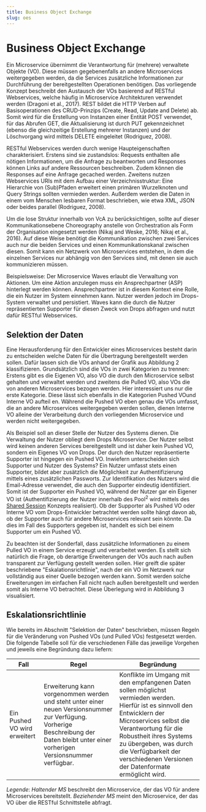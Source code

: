 ```yaml
---
title: Business Object Exchange
slug: oes
---
```

# Business Object Exchange
Ein Microservice übernimmt die Verantwortung für (mehrere) verwaltete Objekte (VO). Diese müssen gegebenenfalls an andere Microservices
weitergegeben werden, da die Services zusätzliche Informationen zur Durchführung der bereitgestellten Operationen benötigen. Das vorliegende Konzept
beschreibt den Austausch der VOs basierend auf RESTful Webservices, welche häufig in Microservice Architekturen verwendet werden (Dragoni et al.,
2017). REST bildet die HTTP Verben auf Basisoperationen des CRUD-Prinzips (Create, Read, Update and Delete) ab. Somit wird für die Erstellung von
Instanzen einer Entität POST verwendet, für das Abrufen GET, die Aktualisierung ist durch PUT gekennzeichnet (ebenso die gleichzeitige Erstellung
mehrerer Instanzen) und der Löschvorgang wird mittels DELETE eingeleitet (Rodriguez, 2008).

RESTful Webservices werden durch wenige Haupteigenschaften charakterisiert. Erstens sind sie zustandslos: Requests enthalten alle nötigen
Informationen, um die Anfrage zu beantworten und Responses können Links auf andere Ressourcen beschreiben. Zudem können die Responses auf eine
Anfrage gecached werden. Zweitens nutzen Webservices URIs mit dem Aufbau einer Verzeichnisstruktur: Eine Hierarchie von (Sub)Pfaden erweitert
einen primären Wurzelknoten und Query Strings sollten vermieden werden. Außerdem werden die Daten in einem vom Menschen lesbaren Format
beschrieben, wie etwa XML, JSON oder beides parallel (Rodriguez, 2008).

Um die lose Struktur innerhalb von VcA zu berücksichtigen, sollte auf dieser Kommunikationsebene Choreography anstelle von Orchestration als Form der
Organisation eingesetzt werden (Nikaj and Weske, 2016; Nikaj et al., 2016). Auf diese Weise benötigt die Kommunikation zwischen zwei Services auch
nur die beiden Services und einen Kommunikationskanal zwischen diesen. Somit kann ein Netzwerk von Microservices entstehen, in dem die einzelnen
Services nur abhängig von den Services sind, mit denen sie auch kommunizieren müssen.

Beispielsweise: Der Microservice Waves erlaubt die Verwaltung von Aktionen. Um eine Aktion anzulegen muss ein Ansprechpartner (ASP) hinterlegt
werden können. Ansprechpartner ist in diesem Kontext eine Rolle, die ein Nutzer im System einnehmen kann. Nutzer werden jedoch im Drops-System
verwaltet und persistiert. Waves kann die durch die Nutzer repräsentierten Supporter für diesen Zweck von Drops abfragen und nutzt dafür RESTful
Webservices.

## Selektion der Daten
Eine Herausforderung für den Entwickler eines Microservices besteht darin zu entscheiden welche Daten für die Übertragung bereitgestellt werden sollen.
Dafür lassen sich die VOs anhand der Grafik aus Abbildung 2 klassifizieren. Grundsätzlich sind die VOs in zwei Kategorien zu trennen: Erstens gibt es die
Eigenen VO, also VO die durch den Microservice selbst gehalten und verwaltet werden und zweitens die Pulled VO, also VOs die von anderen
Microservices bezogen werden. Hier interessiert uns nur die erste Kategorie. Diese lässt sich ebenfalls in die Kategorien Pushed VOund Interne VO aufteil
en. Während die Pushed VO eben genau die VOs umfasst, die an andere Microservices weitergegeben werden sollen, dienen Interne VO alleine der
Verarbeitung durch den vorliegenden Microservice und werden nicht weitergegeben.

Als Beispiel soll an dieser Stelle der Nutzer des Systems dienen. Die Verwaltung der Nutzer obliegt dem Drops Microservice. Der Nutzer selbst wird keinen
anderen Services bereitgestellt und ist daher kein Pushed VO, sondern ein Eigenes VO von Drops. Der durch den Nutzer repräsentierte Supporter ist
hingegen ein Pushed VO. Inwiefern unterscheiden sich Supporter und Nutzer des Systems? Ein Nutzer umfasst stets einen Supporter, bildet aber
zusätzlich die Möglichkeit zur Authentifizierung mittels eines zusätzlichen Passworts. Zur Identifikation des Nutzers wird die Email-Adresse verwendet, die
auch den Supporter eindeutig identifiziert. Somit ist der Supporter ein Pushed VO, während der Nutzer gar ein Eigener VO ist (Authentifizierung der Nutzer
innerhalb des Pool<sup>2</sup> wird mittels des [Shared Session](../shared-session) Konzepts realisiert). Ob der Supporter als Pushed VO oder Interne VO vom Drops-Entwickler
betrachtet werden sollte hängt davon ab, ob der Supporter auch für andere Microservices relevant sein könnte. Da dies im Fall des Supporters gegeben
ist, handelt es sich bei einem Supporter um ein Pushed VO.

Zu beachten ist der Sonderfall, dass zusätzliche Informationen zu einem Pulled VO in einem Service erzeugt und verarbeitet werden. Es stellt sich
natürlich die Frage, ob derartige Erweiterungen der VOs auch nach außen transparent zur Verfügung gestellt werden sollen. Hier greift die später
beschriebene "Eskalationsrichtlinie", nach der ein VO im Netzwerk nur vollständig aus einer Quelle bezogen werden kann. Somit werden solche
Erweiterungen im einfachen Fall nicht nach außen bereitgestellt und werden somit als Interne VO betrachtet. Diese Überlegung wird in Abbildung 3 visualisiert.

## Eskalationsrichtlinie
Wie bereits im Abschnitt "Selektion der Daten" beschrieben, müssen Regeln für die Veränderung von Pushed VOs (und Pulled VOs) festgesetzt werden.
Die folgende Tabelle soll für die verschiedenen Fälle das jeweilige Vorgehen und jeweils eine Begründung dazu liefern:

| Fall | Regel | Begründung |
| ---- | ----- | ---------- |
| Ein Pushed VO wird erweitert | Erweiterung kann vorgenommen werden und steht unter einer neuen Versionsnummer zur Verfügung. Vorherige Beschreibung der Daten bleibt unter einer vorherigen Versionsnummer verfügbar. | Konflikte im Umgang mit den empfangenen Daten sollen möglichst vermieden werden. Hierfür ist es sinnvoll den Entwicklern der Microservices selbst die Verantwortung für die Robustheit ihres Systems zu übergeben, was durch die Verfügbarkeit der verschiedenen Versionen der Datenformate ermöglicht wird.|


_Legende_: _Haltender MS_ beschreibt den Microservice, der das VO für andere Microservices bereitstellt. _Beziehender MS_ meint den Microservice, der das
VO über die RESTful Schnittstelle abfragt.
